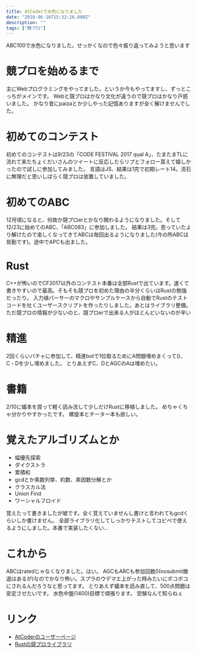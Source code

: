 ```yaml
---
title: AtCoderで水色になりました
date: "2018-06-16T15:32:26.000Z"
description: ""
tags: ["競プロ"]
---
```


ABC100で水色になりました。せっかくなので色々振り返ってみようと思います

# 競プロを始めるまで
主にWebプログラミングをやってました。というか今もやってますし、ずっとこっちがメインです。
Webと競プロはかなり文化が違うので競プロはかなり戸惑いました。
かなり昔にpaizaとか少しやった記憶ありますが全く解けませんでした。

# 初めてのコンテスト
初めてのコンテストは9/23の「CODE FESTIVAL 2017 qual A」、たまたまTLに流れて来たちょくだいさんのツイートに反応したらリプとフォロー貰えて嬉しかったので試しに参加してみました。
言語はJS、結果は1完で初期レート14。流石に無理だと思いしばらく競プロは放置していました。

# 初めてのABC
12月頃になると、何故か競プロerとかなり関わるようになりました。そして12/23に始めてのABC、「ABC083」に参加しました。
結果は3完。思っていたより解けたので楽しくなってきてABCは毎回出るようになりました(今の所ABCは皆勤です)。途中でAPCも出ました。

# Rust
C++が怖いのでCF2017以外のコンテスト本番は全部Rustで出ています。速くて書きやすいので最高。そもそも競プロを初めた理由の半分くらいはRustの勉強だったり。
入力値パーサーのマクロやサンプルケースから自動でRustのテストコードを吐くユーザースクリプトを作ったりしました。あとはライブラリ整備。
ただ競プロの情報が少ないのと、競プロerで出来る人がほとんどいないのが辛い

# 精進
2回くらいバチャに参加して、精進botで1位取るためにA問題埋めまくって()、C・Dを少し埋めました。
とりあえずC、DとAGCのAは埋めたい。

# 書籍
2/10に蟻本を買って軽く読み流して少しだけRustに移植しました。
めちゃくちゃ分かりやすかったです。
螺旋本とチーター本も欲しい。

# 覚えたアルゴリズムとか
* 幅優先探索
* ダイクストラ
* 累積和
* gcdとか素数列挙、約数、素因数分解とか
* クラスカル法
* Union Find
* ワーシャルフロイド

覚えたって書きましたが嘘です。全く覚えていませんし書けと言われてもgcdくらいしか書けません。
全部ライブラリ化してしっかりテストしてコピペで使えるようにしました。本番で実装したくない…

# これから
ABCはratedじゃなくなりました。はい。
AGCもARCも参加回数0(nosubmit撤退はあるが)なのでかなり怖い。スプラのウデマエ上がった時みたいにボコボコにされるんだろうなと思ってます。
とりあえず蟻本を読み直して、500点問題は安定させたいです。
水色中盤(1400)目標で頑張ります。
受験なんて知らねぇ

# リンク
* [AtCoderのユーザーページ](https://beta.atcoder.jp/users/kgtkr)
* [Rustの競プロライブラリ](https://github.com/kgtkr/procon-lib-rs)